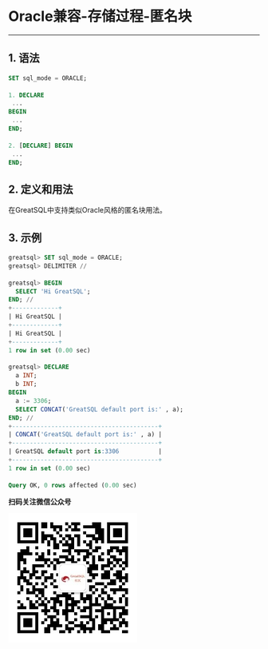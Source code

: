# Oracle兼容-存储过程-匿名块
---


## 1. 语法

```sql
SET sql_mode = ORACLE;

1. DECLARE
 ...
BEGIN
 ...
END;

2. [DECLARE] BEGIN
 ...
END;
```

## 2. 定义和用法

在GreatSQL中支持类似Oracle风格的匿名块用法。

## 3. 示例

```sql
greatsql> SET sql_mode = ORACLE;
greatsql> DELIMITER //

greatsql> BEGIN
  SELECT 'Hi GreatSQL';
END; //
+-------------+
| Hi GreatSQL |
+-------------+
| Hi GreatSQL |
+-------------+
1 row in set (0.00 sec)

greatsql> DECLARE 
  a INT;
  b INT;
BEGIN
  a := 3306;
  SELECT CONCAT('GreatSQL default port is:' , a);
END; //
+-----------------------------------------+
| CONCAT('GreatSQL default port is:' , a) |
+-----------------------------------------+
| GreatSQL default port is:3306           |
+-----------------------------------------+
1 row in set (0.00 sec)

Query OK, 0 rows affected (0.00 sec)
```




**扫码关注微信公众号**

![greatsql-wx](../../greatsql-wx.jpg)
